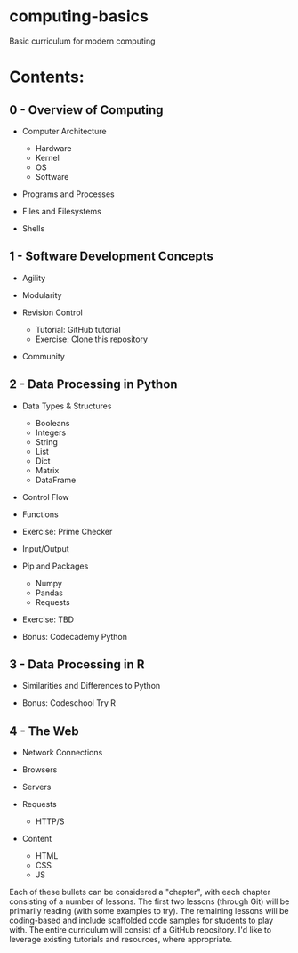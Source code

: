 # computing-basics

Basic curriculum for modern computing

# Contents:

## 0 - Overview of Computing

- Computer Architecture
    - Hardware
    - Kernel
    - OS
    - Software

- Programs and Processes

- Files and Filesystems

- Shells

## 1 - Software Development Concepts

- Agility

- Modularity

- Revision Control
    - Tutorial: GitHub tutorial
    - Exercise: Clone this repository

- Community

## 2 - Data Processing in Python

- Data Types & Structures
    - Booleans
    - Integers
    - String
    - List
    - Dict
    - Matrix
    - DataFrame

- Control Flow

- Functions

- Exercise: Prime Checker

- Input/Output

- Pip and Packages
    - Numpy
    - Pandas
    - Requests

- Exercise: TBD

- Bonus: Codecademy Python

## 3 - Data Processing in R

- Similarities and Differences to Python

- Bonus: Codeschool Try R

## 4 - The Web

- Network Connections

- Browsers

- Servers

- Requests
    - HTTP/S

- Content
    - HTML
    - CSS
    - JS

Each of these bullets can be considered a "chapter", with each chapter consisting of a number of lessons. The first two lessons (through Git) will be primarily reading (with some examples to try). The remaining lessons will be coding-based and include scaffolded code samples for students to play with. The entire curriculum will consist of a GitHub repository. I'd like to leverage existing tutorials and resources, where appropriate.
